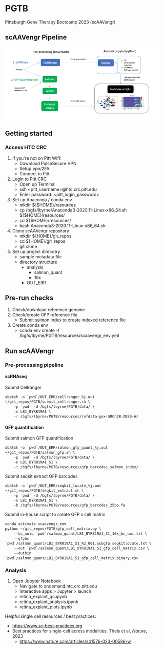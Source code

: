 # PGTB
Pittsburgh Gene Therapy Bootcamp 2023 (scAAVengr)

## scAAVengr Pipeline
![alt text](https://github.com/ByrneLab/PGTB/blob/main/img/scaavengr_pipeline.png?raw=true)


## Getting started

### Access HTC CRC

  1. If you're not on Pitt WifI:
        - Download PulseSecure VPN
        - Setup vpn/2FA
        - Connect to Pitt
  2. Login to Pitt CRC
        - Open up Terminal
        - ssh <pitt_username>@htc.crc.pitt.edu
        - Enter password: <pitt_login_password>
  3. Set up Anaconda / conda env
        - mkdir ${$HOME}/resources
        - cp /bgfs/lbyrne/Anaconda3-2020.11-Linux-x86_64.sh ${$HOME}/resources/
        - cd ${$HOME}/resources/
        - bash Anaconda3-2020.11-Linux-x86_64.sh
  4. Clone scAAVengr repository
        - mkdir ${HOME}/git_repos
        - cd ${HOME}/git_repos
        - git clone <repo>
  5. Set up project direcotry
     - sample metadata file
     - directory structure
         - analysis
             - salmon_quant
             - 10x
         - OUT_ERR
           

## Pre-run checks

1. Check/download reference genome
2. Check/create GFP reference file
   - Submit salmon index to create indexed reference file
3. Create conda env
   - conda env create -f /bgfs/lbyrne/PGTB/resources/scaavengr_env.yml

## Run scAAVengr

### Pre-processing pipeline 


#### scRNAseq

Submit Cellranger
```
sbatch -o `pwd`/OUT_ERR/cellranger_%j.out ~/git_repos/PGTB/submit_cellranger.sh \
    -p `pwd` -d /bgfs/lbyrne/PGTB/data/ \
    -n LB1_BYR819A1 \
    -r /bgfs/lbyrne/PGTB/resources/refdata-gex-GRCh38-2020-A/
```

#### GFP quantification

Submit salmon GFP quantification
```
sbatch -o `pwd`/OUT_ERR/salmon_gfp_quant_%j.out  ~/git_repos/PGTB/salmon_gfp.sh \
    -p `pwd` -d /bgfs/lbyrne/PGTB/data/ \
    -n LB1_BYR819A1_S1 \
    -r /bgfs/lbyrne/PGTB/resources/gfp_barcodes_salmon_index/
```

Submit seqkit extract GFP barcodes
```
sbatch -o `pwd`/OUT_ERR/seqkit_locate_%j.out ~/git_repos/PGTB/seqkit_extract.sh \
    -p `pwd` -d /bgfs/lbyrne/PGTB/data/ \
    -n LB1_BYR819A1_S1 \
    -b /bgfs/lbyrne/PGTB/resources/gfp_barcodes_25bp.fa
```

Submit in-house script to create GFP x cell matrix
```
conda activate scaavengr_env
python ~/git_repos/PGTB/gfp_cell_matrix.py \
    --bc_uniq `pwd`/salmon_quant/LB1_BYR819A1_S1_10x_bc_umi.txt \
    --gfpbc `pwd`/salmon_quant/LB1_BYR819A1_S1_R2_001.subgfp.seqkitlocate.txt \
    --out `pwd`/salmon_quant/LB1_BYR819A1_S1_gfp_cell_matrix.csv \
    --outbin `pwd`/salmon_quant/LB1_BYR819A1_S1_gfp_cell_matrix.binary.csv
```

### Analysis 

  1. Open Jupyter Notebook
       - Navigate to ondemand.htc.crc.pitt.edu
       - Interactive apps > Jupyter > launch
       - retina_explant_qc.ipynb
       - retina_explant_analysis.ipynb
       - retina_explant_plots.ipynb

Helpful single cell resources / best practices:
- https://www.sc-best-practices.org
- Best practices for single-cell across modalities, Theis et al, _Nature_, 2023 
    - https://www.nature.com/articles/s41576-023-00586-w

